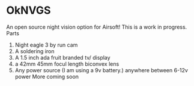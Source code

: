 # OkNVGS
An open source night vision option for Airsoft! This is a work in progress.
Parts
1. Night eagle 3 by run cam
2. A soldering iron
3. A 1.5 inch ada fruit branded tv/ display
4. a 42mm 45mm focul length biconvex lens
5. Any power source (I am using a 9v battery.) anywhere between 6-12v power
More coming soon
